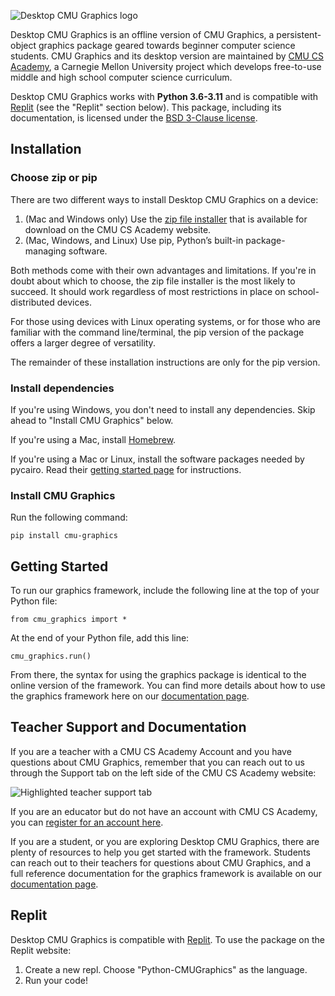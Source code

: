 ![Desktop CMU Graphics logo](https://s3.amazonaws.com/cmu-cs-academy.lib.prod/desktop-cmu-graphics/docs-media/pkg-logo.png)

Desktop CMU Graphics is an offline version of CMU Graphics, a
persistent-object graphics package geared towards beginner computer science
students. CMU Graphics and its desktop version are maintained by
[CMU CS Academy](https://academy.cs.cmu.edu/), a Carnegie Mellon University
project which develops free-to-use middle and high school computer science
curriculum.

Desktop CMU Graphics works with **Python 3.6-3.11** and is compatible with
[Replit](https://replit.com/) (see the "Replit" section below). This package, 
including its documentation, is licensed under the
[BSD 3-Clause license](https://github.com/cmu-cs-academy/desktop-cmu-graphics/blob/master/LICENSE).


## Installation

### Choose zip or pip

There are two different ways to install Desktop CMU Graphics on a device:

1. (Mac and Windows only) Use the [zip file installer](https://academy.cs.cmu.edu/desktop) that is available
for download on the CMU CS Academy website.
1. (Mac, Windows, and Linux) Use pip, Python’s built-in package-managing software.

Both methods come with their own advantages and limitations. If you're in doubt
about which to choose, the zip file installer is the most likely to succeed. It
should work regardless of most restrictions in place on school-distributed devices.

For those using devices with Linux operating systems, or for those who are
familiar with the command line/terminal, the pip version of the
package offers a larger degree of versatility.

The remainder of these installation instructions are only for the pip version.

### Install dependencies

If you're using Windows, you don't need to install any dependencies. Skip ahead to "Install CMU Graphics" below.

If you're using a Mac, install [Homebrew](https://brew.sh/).

If you're using a Mac or Linux, install the software packages needed by pycairo. Read their [getting started page](https://pycairo.readthedocs.io/en/latest/getting_started.html) for instructions.

### Install CMU Graphics

Run the following command:

```
pip install cmu-graphics
```

## Getting Started

To run our graphics framework, include the following line at the top of your
Python file:

```
from cmu_graphics import *
```

At the end of your Python file, add this line:

```
cmu_graphics.run()
```

From there, the syntax for using the graphics package is identical to the
online version of the framework. You can find more details about how to use the
graphics framework here on our [documentation page](https://academy.cs.cmu.edu/docs).


## Teacher Support and Documentation

If you are a teacher with a CMU CS Academy Account and you have questions about
CMU Graphics, remember that you can reach out to us through the Support tab on
the left side of the CMU CS Academy website:

![Highlighted teacher support tab](https://s3.amazonaws.com/cmu-cs-academy.lib.prod/desktop-cmu-graphics/docs-media/support-tab.png)

If you are an educator but do not have an account with CMU CS Academy, you can
[register for an account here](https://academy.cs.cmu.edu/register).

If you are a student, or you are exploring Desktop CMU Graphics,
there are plenty of resources to help you get started with
the framework. Students can reach out to their teachers for questions about
CMU Graphics, and a full reference documentation for the graphics
framework is available on our [documentation page](https://academy.cs.cmu.edu/docs).


## Replit

Desktop CMU Graphics is compatible with [Replit](https://replit.com/). To use
the package on the Replit website:

1. Create a new repl. Choose "Python-CMUGraphics" as the language.
1. Run your code!